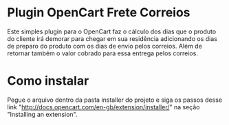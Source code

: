 # Plugin OpenCart Frete Correios

Este simples plugin para o OpenCart faz o cálculo dos dias que o produto do cliente irá demorar para chegar em sua residência adicionando os dias de preparo do produto com os dias de envio pelos correios. Além de retornar também o valor cobrado para essa entrega pelos correios.

# Como instalar

Pegue o arquivo dentro da pasta installer do projeto e siga os passos desse link "http://docs.opencart.com/en-gb/extension/installer/" na seção "Installing an extension".
